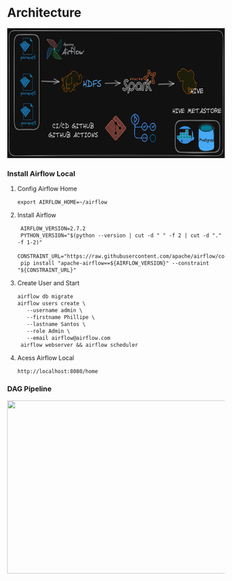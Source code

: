# Architecture

<div aling="center">
  <img src="img/architecture_black.png" height="300" width="900">
</div>

### Install Airflow Local
1. Config Airflow Home
   ```
   export AIRFLOW_HOME=~/airflow
   ```
2. Install Airflow
   ```
    AIRFLOW_VERSION=2.7.2
    PYTHON_VERSION="$(python --version | cut -d " " -f 2 | cut -d "." -f 1-2)"
    CONSTRAINT_URL="https://raw.githubusercontent.com/apache/airflow/constraints-${AIRFLOW_VERSION}/constraints-${PYTHON_VERSION}.txt"
    pip install "apache-airflow==${AIRFLOW_VERSION}" --constraint "${CONSTRAINT_URL}"
   ```
3. Create User and Start
   ```
   airflow db migrate
   airflow users create \
      --username admin \
      --firstname Phillipe \
      --lastname Santos \
      --role Admin \
      --email airflow@airflow.com  
    airflow webserver && airflow scheduler
   ```
4. Acess Airflow Local
   ```
   http://localhost:8080/home

### DAG Pipeline
<div aling="center">
  <img src="img/dag.png" height="400" width="900">
</div>
